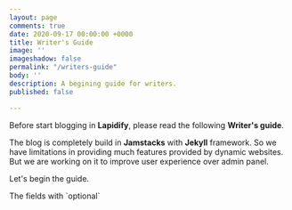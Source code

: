 ```yaml
---
layout: page
comments: true
date: 2020-09-17 00:00:00 +0000
title: Writer's Guide
image: ''
imageshadow: false
permalink: "/writers-guide"
body: ''
description: A begining guide for writers.
published: false

---
```

Before start blogging in **Lapidify**, please read the following **Writer's guide**.

The blog is completely build in **Jamstacks** with **Jekyll** framework. So we have limitations in providing much features provided by dynamic websites. But we are working on it to improve user experience over admin panel.

Let's begin the guide.

The fields with \`optional\`